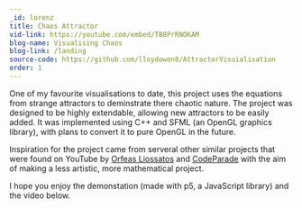 ```yaml
---
_id: lorenz
title: Chaos Attractor
vid-link: https://youtube.com/embed/TB8PrRNOKAM
blog-name: Visualising Chaos
blog-link: /landing
source-code: https://github.com/lloydowen8/AttractorVisuialisation
order: 1
---
```

One of my favourite visualisations to date, this project uses the equations from strange attractors to deminstrate there chaotic nature.
The project was designed to be highly extendable, allowing new attractors to be easily added. It was implemented using C++ and SFML (an OpenGL graphics library),
with plans to convert it to pure OpenGL in the future. 

Inspiration for the project came from serveral other similar projects that were found on YouTube by [Orfeas Liossatos](https://www.youtube.com/watch?v=idpOunnpKTo) and [CodeParade](https://www.youtube.com/watch?v=fDSIRXmnVvk&t=34s) with the aim of making a less artistic, more mathematical project.

I hope you enjoy the demonstation (made with p5, a JavaScript library) and the video below. 


